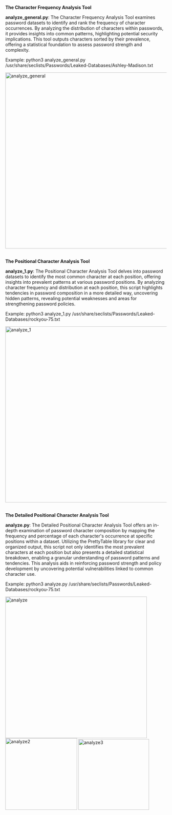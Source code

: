 **The Character Frequency Analysis Tool**

**analyze_general.py**: The Character Frequency Analysis Tool examines password datasets to identify and rank the frequency of character occurrences. By analyzing the distribution of characters within passwords, it provides insights into common patterns, highlighting potential security implications. This tool outputs characters sorted by their prevalence, offering a statistical foundation to assess password strength and complexity.

Example: python3 analyze_general.py /usr/share/seclists/Passwords/Leaked-Databases/Ashley-Madison.txt

<img width="550" alt="analyze_general" src="https://github.com/5u5urrus/PassPatternLab/assets/165041037/4abb1dd1-5660-4f9a-9253-886433333614">
<br><br>

**The Positional Character Analysis Tool**

**analyze_1.py**: The Positional Character Analysis Tool delves into password datasets to identify the most common character at each position, offering insights into prevalent patterns at various password positions. By analyzing character frequency and distribution at each position, this script highlights tendencies in password composition in a more detailed way, uncovering hidden patterns, revealing potential weaknesses and areas for strengthening password policies. 

Example: python3 analyze_1.py /usr/share/seclists/Passwords/Leaked-Databases/rockyou-75.txt

<img width="550" alt="analyze_1" src="https://github.com/5u5urrus/PassPatternLab/assets/165041037/e78c99ed-8541-42c4-a8df-c2c762cda132">
<br><br>

**The Detailed Positional Character Analysis Tool**

**analyze.py**: The Detailed Positional Character Analysis Tool offers an in-depth examination of password character composition by mapping the frequency and percentage of each character's occurrence at specific positions within a dataset. Utilizing the PrettyTable library for clear and organized output, this script not only identifies the most prevalent characters at each position but also presents a detailed statistical breakdown, enabling a granular understanding of password patterns and tendencies. This analysis aids in reinforcing password strength and policy development by uncovering potential vulnerabilities linked to common character use.

Example: python3 analyze.py /usr/share/seclists/Passwords/Leaked-Databases/rockyou-75.txt

  <img src="https://github.com/5u5urrus/PassPatternLab/assets/165041037/404a1373-b7bf-4395-9e39-34575f908341" width="442" alt="analyze">
  <img src="https://github.com/5u5urrus/PassPatternLab/assets/165041037/98f30cf0-0c2a-439b-929f-9ad06580d404" width="224" alt="analyze2">
  <img src="https://github.com/5u5urrus/PassPatternLab/assets/165041037/08877ed6-d8ce-4d94-b44c-7e98b7d14abd" width="221" alt="analyze3">
